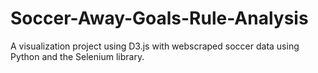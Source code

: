 # Soccer-Away-Goals-Rule-Analysis
A visualization project using D3.js with webscraped soccer data using Python and the Selenium library.
